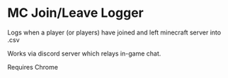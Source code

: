 # MC Join/Leave Logger
Logs when a player (or players) have joined and left minecraft server into .csv 

Works via discord server which relays in-game chat.

Requires Chrome
